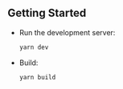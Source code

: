 ## Getting Started

- Run the development server:
  ```bash
  yarn dev
  ```

- Build:
  ```bash
  yarn build
  ```
